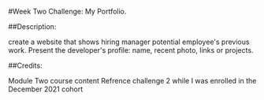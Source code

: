 #Week Two Challenge: My Portfolio.

##Description:

create a website that shows hiring manager potential employee's previous work. Present the developer's profile: name, recent photo, links or projects.

##Credits:

Module Two course content Refrence challenge 2 while I was enrolled in the December 2021 cohort

